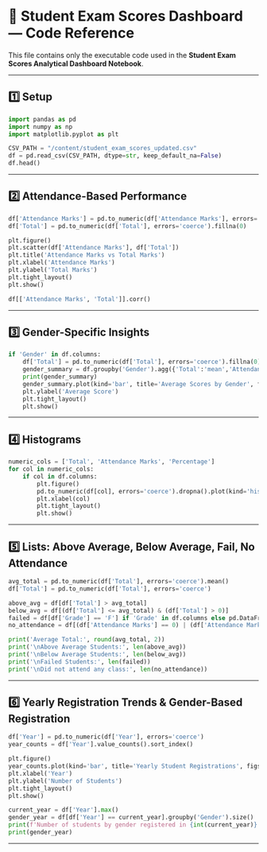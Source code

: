 # 📘 Student Exam Scores Dashboard — Code Reference

This file contains only the executable code used in the **Student Exam Scores Analytical Dashboard Notebook**.

---

## 1️⃣ Setup
```python
import pandas as pd
import numpy as np
import matplotlib.pyplot as plt

CSV_PATH = "/content/student_exam_scores_updated.csv"
df = pd.read_csv(CSV_PATH, dtype=str, keep_default_na=False)
df.head()
```

---

## 2️⃣ Attendance-Based Performance
```python
df['Attendance Marks'] = pd.to_numeric(df['Attendance Marks'], errors='coerce').fillna(0)
df['Total'] = pd.to_numeric(df['Total'], errors='coerce').fillna(0)

plt.figure()
plt.scatter(df['Attendance Marks'], df['Total'])
plt.title('Attendance Marks vs Total Marks')
plt.xlabel('Attendance Marks')
plt.ylabel('Total Marks')
plt.tight_layout()
plt.show()

df[['Attendance Marks', 'Total']].corr()
```

---

## 3️⃣ Gender-Specific Insights
```python
if 'Gender' in df.columns:
    df['Total'] = pd.to_numeric(df['Total'], errors='coerce').fillna(0)
    gender_summary = df.groupby('Gender').agg({'Total':'mean','Attendance Marks':'mean','Percentage':'mean'}).round(2)
    print(gender_summary)
    gender_summary.plot(kind='bar', title='Average Scores by Gender', figsize=(7,4))
    plt.ylabel('Average Score')
    plt.tight_layout()
    plt.show()
```

---

## 4️⃣ Histograms
```python
numeric_cols = ['Total', 'Attendance Marks', 'Percentage']
for col in numeric_cols:
    if col in df.columns:
        plt.figure()
        pd.to_numeric(df[col], errors='coerce').dropna().plot(kind='hist', bins=20, title=f'Distribution of {col}')
        plt.xlabel(col)
        plt.tight_layout()
        plt.show()
```

---

## 5️⃣ Lists: Above Average, Below Average, Fail, No Attendance
```python
avg_total = pd.to_numeric(df['Total'], errors='coerce').mean()
df['Total'] = pd.to_numeric(df['Total'], errors='coerce')

above_avg = df[df['Total'] > avg_total]
below_avg = df[(df['Total'] <= avg_total) & (df['Total'] > 0)]
failed = df[df['Grade'] == 'F'] if 'Grade' in df.columns else pd.DataFrame()
no_attendance = df[(df['Attendance Marks'] == 0) | (df['Attendance Marks'].isna())]

print('Average Total:', round(avg_total, 2))
print('\nAbove Average Students:', len(above_avg))
print('\nBelow Average Students:', len(below_avg))
print('\nFailed Students:', len(failed))
print('\nDid not attend any class:', len(no_attendance))
```

---

## 6️⃣ Yearly Registration Trends & Gender-Based Registration
```python
df['Year'] = pd.to_numeric(df['Year'], errors='coerce')
year_counts = df['Year'].value_counts().sort_index()

plt.figure()
year_counts.plot(kind='bar', title='Yearly Student Registrations', figsize=(6,4))
plt.xlabel('Year')
plt.ylabel('Number of Students')
plt.tight_layout()
plt.show()

current_year = df['Year'].max()
gender_year = df[df['Year'] == current_year].groupby('Gender').size()
print(f'Number of students by gender registered in {int(current_year)}:')
print(gender_year)
```
---
